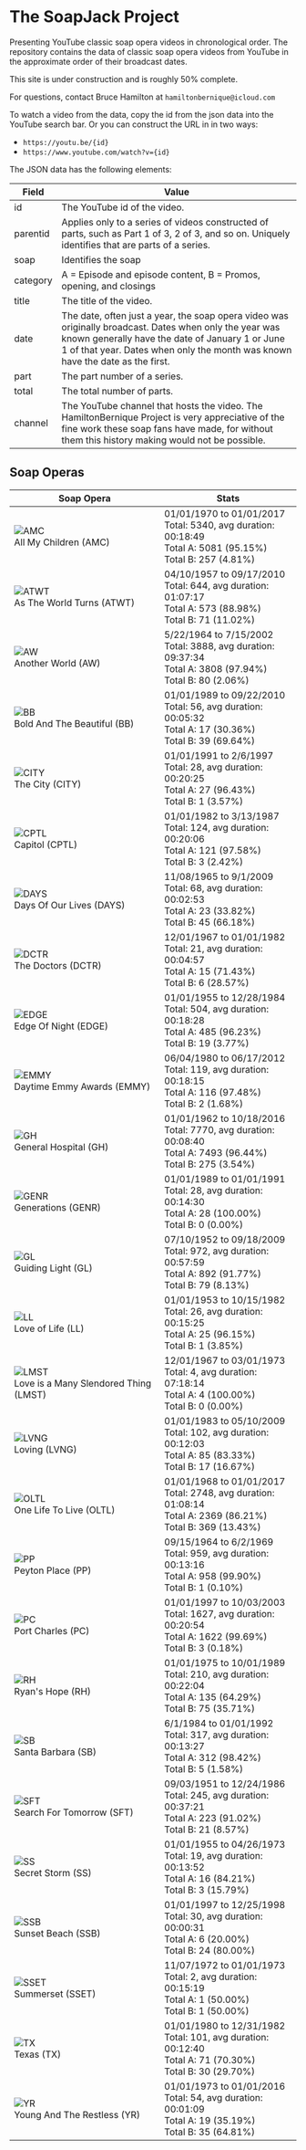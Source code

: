 # The SoapJack Project

Presenting YouTube classic soap opera videos in chronological order. The repository contains the data of classic soap opera videos from YouTube in the approximate order of their broadcast dates.

This site is under construction and is roughly 50% complete.

For questions, contact Bruce Hamilton at `hamiltonbernique@icloud.com`

To watch a video from the data, copy the id from the json data into the YouTube search bar. Or you can construct the URL in in two ways:

- `https://youtu.be/{id}`
- `https://www.youtube.com/watch?v={id}`

The JSON data has the following elements:

| Field | Value |
| --- | --- |
| id | The YouTube id of the video. |
| parentid | Applies only to a series of videos constructed of parts, such as Part 1 of 3, 2 of 3, and so on. Uniquely identifies that are parts of a series. |
| soap | Identifies the soap |
| category | A = Episode and episode content, B = Promos, opening, and closings |
| title | The title of the video. |
| date | The date, often just a year, the soap opera video was originally broadcast. Dates when only the year was known generally have the date of January 1 or June 1 of that year. Dates when only the month was known have the date as the first.|
| part | The part number of a series. |
| total | The total number of parts. |
| channel | The YouTube channel that hosts the video. The HamiltonBernique Project is very appreciative of the fine work these soap fans have made, for without them this history making would not be possible.|

## Soap Operas

| Soap Opera | Stats
| --- | --- |
| ![AMC](/z-media/AMC.png)<br>All My Children (AMC) | 01/01/1970 to 01/01/2017<br>Total: 5340, avg duration: 00:18:49<br>Total A: 5081 (95.15%)<br>Total B: 257 (4.81%) |
| ![ATWT](/z-media/ATWT.png)<br>As The World Turns (ATWT) | 04/10/1957 to 09/17/2010<br>Total: 644, avg duration: 01:07:17<br>Total A: 573 (88.98%)<br>Total B: 71 (11.02%) |
| ![AW](/z-media/AW.png)<br>Another World (AW) | 5/22/1964 to 7/15/2002<br>Total: 3888, avg duration: 09:37:34<br>Total A: 3808 (97.94%)<br>Total B: 80 (2.06%) |
| ![BB](/z-media/BB.png)<br>Bold And The Beautiful (BB) | 01/01/1989 to 09/22/2010<br>Total: 56, avg duration: 00:05:32<br>Total A: 17 (30.36%)<br>Total B: 39 (69.64%) |
| ![CITY](/z-media/CITY.png)<br>The City (CITY) | 01/01/1991 to 2/6/1997<br>Total: 28, avg duration: 00:20:25<br>Total A: 27 (96.43%)<br>Total B: 1 (3.57%) |
| ![CPTL](/z-media/CPTL.png)<br>Capitol (CPTL) | 01/01/1982 to 3/13/1987<br>Total: 124, avg duration: 00:20:06<br>Total A: 121 (97.58%)<br>Total B: 3 (2.42%) |
| ![DAYS](/z-media/DAYS.png)<br>Days Of Our Lives (DAYS) | 11/08/1965 to 9/1/2009<br>Total: 68, avg duration: 00:02:53<br>Total A: 23 (33.82%)<br>Total B: 45 (66.18%) |
| ![DCTR](/z-media/DCTR.png)<br>The Doctors (DCTR) | 12/01/1967 to 01/01/1982<br>Total: 21, avg duration: 00:04:57<br>Total A: 15 (71.43%)<br>Total B: 6 (28.57%) |
| ![EDGE](/z-media/EDGE.png)<br>Edge Of Night (EDGE) | 01/01/1955 to 12/28/1984<br>Total: 504, avg duration: 00:18:28<br>Total A: 485 (96.23%)<br>Total B: 19 (3.77%) |
| ![EMMY](/z-media/EMMY.png)<br>Daytime Emmy Awards (EMMY) | 06/04/1980 to 06/17/2012<br>Total: 119, avg duration: 00:18:15<br>Total A: 116 (97.48%)<br>Total B: 2 (1.68%) |
| ![GH](/z-media/GH.png)<br>General Hospital (GH) | 01/01/1962 to 10/18/2016<br>Total: 7770, avg duration: 00:08:40<br>Total A: 7493 (96.44%)<br>Total B: 275 (3.54%) |
| ![GENR](/z-media/GENR.png)<br>Generations (GENR) | 01/01/1989 to 01/01/1991<br>Total: 28, avg duration: 00:14:30<br>Total A: 28 (100.00%)<br>Total B: 0 (0.00%) |
| ![GL](/z-media/GL.png)<br>Guiding Light (GL) | 07/10/1952 to 09/18/2009<br>Total: 972, avg duration: 00:57:59<br>Total A: 892 (91.77%)<br>Total B: 79 (8.13%) |
| ![LL](/z-media/LL.png)<br>Love of Life (LL) | 01/01/1953 to 10/15/1982<br>Total: 26, avg duration: 00:15:25<br>Total A: 25 (96.15%)<br>Total B: 1 (3.85%) |
| ![LMST](/z-media/LMST.png)<br>Love is a Many Slendored Thing (LMST) | 12/01/1967 to 03/01/1973<br>Total: 4, avg duration: 07:18:14<br>Total A: 4 (100.00%)<br>Total B: 0 (0.00%) |
| ![LVNG](/z-media/LVNG.png)<br>Loving (LVNG) | 01/01/1983 to 05/10/2009<br>Total: 102, avg duration: 00:12:03<br>Total A: 85 (83.33%)<br>Total B: 17 (16.67%) |
| ![OLTL](/z-media/OLTL.png)<br>One Life To Live (OLTL) | 01/01/1968 to 01/01/2017<br>Total: 2748, avg duration: 01:08:14<br>Total A: 2369 (86.21%)<br>Total B: 369 (13.43%) |
| ![PP](/z-media/PP.png)<br>Peyton Place (PP) | 09/15/1964 to 6/2/1969<br>Total: 959, avg duration: 00:13:16<br>Total A: 958 (99.90%)<br>Total B: 1 (0.10%) |
| ![PC](/z-media/PC.png)<br>Port Charles (PC) | 01/01/1997 to 10/03/2003<br>Total: 1627, avg duration: 00:20:54<br>Total A: 1622 (99.69%)<br>Total B: 3 (0.18%) |
| ![RH](/z-media/RH.png)<br>Ryan's Hope (RH) | 01/01/1975 to 10/01/1989<br>Total: 210, avg duration: 00:22:04<br>Total A: 135 (64.29%)<br>Total B: 75 (35.71%) |
| ![SB](/z-media/SB.png)<br>Santa Barbara (SB) | 6/1/1984 to 01/01/1992<br>Total: 317, avg duration: 00:13:27<br>Total A: 312 (98.42%)<br>Total B: 5 (1.58%) |
| ![SFT](/z-media/SFT.png)<br>Search For Tomorrow (SFT) | 09/03/1951 to 12/24/1986<br>Total: 245, avg duration: 00:37:21<br>Total A: 223 (91.02%)<br>Total B: 21 (8.57%) |
| ![SS](/z-media/SS.png)<br>Secret Storm (SS) | 01/01/1955 to 04/26/1973<br>Total: 19, avg duration: 00:13:52<br>Total A: 16 (84.21%)<br>Total B: 3 (15.79%) |
| ![SSB](/z-media/SSB.png)<br>Sunset Beach (SSB) | 01/01/1997 to 12/25/1998<br>Total: 30, avg duration: 00:00:31<br>Total A: 6 (20.00%)<br>Total B: 24 (80.00%) |
| ![SSET](/z-media/SSET.png)<br>Summerset (SSET) | 11/07/1972 to 01/01/1973<br>Total: 2, avg duration: 00:15:19<br>Total A: 1 (50.00%)<br>Total B: 1 (50.00%) |
| ![TX](/z-media/TX.png)<br>Texas (TX) | 01/01/1980 to 12/31/1982<br>Total: 101, avg duration: 00:12:40<br>Total A: 71 (70.30%)<br>Total B: 30 (29.70%) |
| ![YR](/z-media/YR.png)<br>Young And The Restless (YR) | 01/01/1973 to 01/01/2016<br>Total: 54, avg duration: 00:01:09<br>Total A: 19 (35.19%)<br>Total B: 35 (64.81%) |



